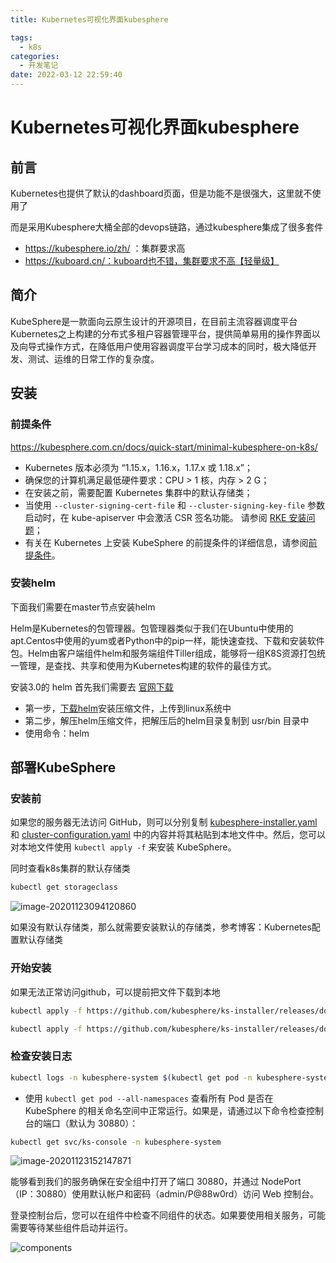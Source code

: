 ```yaml
---
title: Kubernetes可视化界面kubesphere

tags:
  - k8s
categories:
  - 开发笔记 
date: 2022-03-12 22:59:40
---
```


# Kubernetes可视化界面kubesphere

## 前言

Kubernetes也提供了默认的dashboard页面，但是功能不是很强大，这里就不使用了

而是采用Kubesphere大桶全部的devops链路，通过kubesphere集成了很多套件

- https://kubesphere.io/zh/ ：集群要求高
- https://kuboard.cn/：kuboard也不错，集群要求不高【轻量级】

## 简介

KubeSphere是一款面向云原生设计的开源项目，在目前主流容器调度平台Kubernetes之上构建的分布式多租户容器管理平台，提供简单易用的操作界面以及向导式操作方式，在降低用户使用容器调度平台学习成本的同时，极大降低开发、测试、运维的日常工作的复杂度。

## 安装

### 前提条件

https://kubesphere.com.cn/docs/quick-start/minimal-kubesphere-on-k8s/

- Kubernetes 版本必须为 “1.15.x，1.16.x，1.17.x 或 1.18.x”；
- 确保您的计算机满足最低硬件要求：CPU > 1 核，内存 > 2 G；
- 在安装之前，需要配置 Kubernetes 集群中的默认存储类；
- 当使用 `--cluster-signing-cert-file` 和 `--cluster-signing-key-file` 参数启动时，在 kube-apiserver 中会激活 CSR 签名功能。 请参阅 [RKE 安装问题](https://github.com/kubesphere/kubesphere/issues/1925#issuecomment-591698309)；
- 有关在 Kubernetes 上安装 KubeSphere 的前提条件的详细信息，请参阅[前提条件](https://kubesphere.com.cn/docs/installing-on-kubernetes/introduction/prerequisites/)。

### 安装helm

下面我们需要在master节点安装helm

Helm是Kubernetes的包管理器。包管理器类似于我们在Ubuntu中使用的apt.Centos中使用的yum或者Python中的pip一样，能快速查找、下载和安装软件包。Helm由客户端组件helm和服务端组件Tiller组成，能够将一组K8S资源打包统一管理，是查找、共享和使用为Kubernetes构建的软件的最佳方式。

安装3.0的 helm 首先我们需要去 [官网下载](https://helm.sh/docs/intro/quickstart/)

- 第一步，[下载helm](https://github.com/helm/helm/releases)安装压缩文件，上传到linux系统中
- 第二步，解压helm压缩文件，把解压后的helm目录复制到 usr/bin 目录中
- 使用命令：helm

## 部署KubeSphere

### 安装前

如果您的服务器无法访问 GitHub，则可以分别复制 [kubesphere-installer.yaml](https://github.com/kubesphere/ks-installer/releases/download/v3.0.0/kubesphere-installer.yaml) 和 [cluster-configuration.yaml](https://github.com/kubesphere/ks-installer/releases/download/v3.0.0/cluster-configuration.yaml) 中的内容并将其粘贴到本地文件中。然后，您可以对本地文件使用 `kubectl apply -f` 来安装 KubeSphere。

同时查看k8s集群的默认存储类

```bash
kubectl get storageclass
```

![image-20201123094120860](images/image-20201123094120860.png)

如果没有默认存储类，那么就需要安装默认的存储类，参考博客：Kubernetes配置默认存储类

### 开始安装

如果无法正常访问github，可以提前把文件下载到本地

```BASH
kubectl apply -f https://github.com/kubesphere/ks-installer/releases/download/v3.0.0/kubesphere-installer.yaml

kubectl apply -f https://github.com/kubesphere/ks-installer/releases/download/v3.0.0/cluster-configuration.yaml
```

### 检查安装日志

```bash
kubectl logs -n kubesphere-system $(kubectl get pod -n kubesphere-system -l app=ks-install -o jsonpath='{.items[0].metadata.name}') -f
```

- 使用 `kubectl get pod --all-namespaces` 查看所有 Pod 是否在 KubeSphere 的相关命名空间中正常运行。如果是，请通过以下命令检查控制台的端口（默认为 30880）：

```bash
kubectl get svc/ks-console -n kubesphere-system
```

![image-20201123152147871](images/image-20201123152147871.png)

能够看到我们的服务确保在安全组中打开了端口 30880，并通过 NodePort（IP：30880）使用默认帐户和密码（admin/P@88w0rd）访问 Web 控制台。

登录控制台后，您可以在组件中检查不同组件的状态。如果要使用相关服务，可能需要等待某些组件启动并运行。

![components](images/kubesphere-components-zh.png)